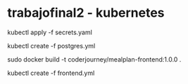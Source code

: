 # trabajofinal2 - kubernetes

kubectl apply -f secrets.yaml

kubectl create -f  postgres.yml

sudo docker build -t coderjourney/mealplan-frontend:1.0.0 .

kubectl create -f frontend.yml 


